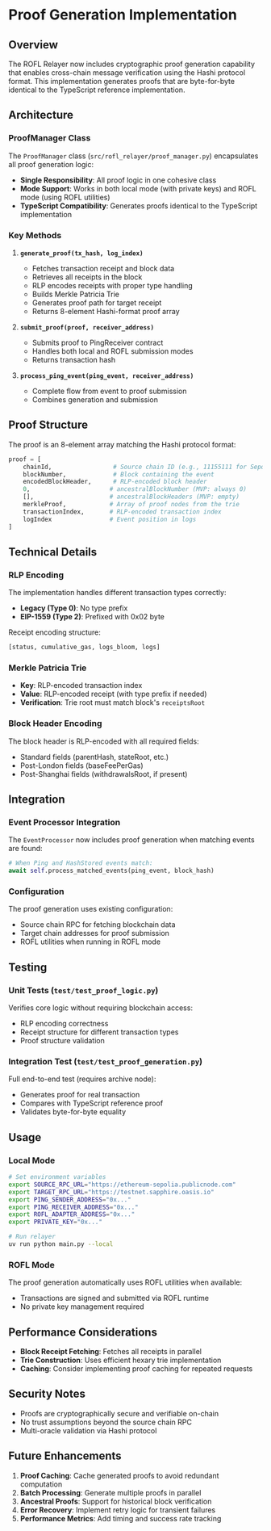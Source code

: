 # Proof Generation Implementation

## Overview

The ROFL Relayer now includes cryptographic proof generation capability that enables cross-chain message verification using the Hashi protocol format. This implementation generates proofs that are byte-for-byte identical to the TypeScript reference implementation.

## Architecture

### ProofManager Class

The `ProofManager` class (`src/rofl_relayer/proof_manager.py`) encapsulates all proof generation logic:

- **Single Responsibility**: All proof logic in one cohesive class
- **Mode Support**: Works in both local mode (with private keys) and ROFL mode (using ROFL utilities)
- **TypeScript Compatibility**: Generates proofs identical to the TypeScript implementation

### Key Methods

1. **`generate_proof(tx_hash, log_index)`**
   - Fetches transaction receipt and block data
   - Retrieves all receipts in the block
   - RLP encodes receipts with proper type handling
   - Builds Merkle Patricia Trie
   - Generates proof path for target receipt
   - Returns 8-element Hashi-format proof array

2. **`submit_proof(proof, receiver_address)`**
   - Submits proof to PingReceiver contract
   - Handles both local and ROFL submission modes
   - Returns transaction hash

3. **`process_ping_event(ping_event, receiver_address)`**
   - Complete flow from event to proof submission
   - Combines generation and submission

## Proof Structure

The proof is an 8-element array matching the Hashi protocol format:

```python
proof = [
    chainId,                 # Source chain ID (e.g., 11155111 for Sepolia)
    blockNumber,             # Block containing the event
    encodedBlockHeader,      # RLP-encoded block header
    0,                      # ancestralBlockNumber (MVP: always 0)
    [],                     # ancestralBlockHeaders (MVP: empty)
    merkleProof,            # Array of proof nodes from the trie
    transactionIndex,       # RLP-encoded transaction index
    logIndex                # Event position in logs
]
```

## Technical Details

### RLP Encoding

The implementation handles different transaction types correctly:

- **Legacy (Type 0)**: No type prefix
- **EIP-1559 (Type 2)**: Prefixed with 0x02 byte

Receipt encoding structure:
```python
[status, cumulative_gas, logs_bloom, logs]
```

### Merkle Patricia Trie

- **Key**: RLP-encoded transaction index
- **Value**: RLP-encoded receipt (with type prefix if needed)
- **Verification**: Trie root must match block's `receiptsRoot`

### Block Header Encoding

The block header is RLP-encoded with all required fields:
- Standard fields (parentHash, stateRoot, etc.)
- Post-London fields (baseFeePerGas)
- Post-Shanghai fields (withdrawalsRoot, if present)

## Integration

### Event Processor Integration

The `EventProcessor` now includes proof generation when matching events are found:

```python
# When Ping and HashStored events match:
await self.process_matched_events(ping_event, block_hash)
```

### Configuration

The proof generation uses existing configuration:
- Source chain RPC for fetching blockchain data
- Target chain addresses for proof submission
- ROFL utilities when running in ROFL mode

## Testing

### Unit Tests (`test/test_proof_logic.py`)

Verifies core logic without requiring blockchain access:
- RLP encoding correctness
- Receipt structure for different transaction types
- Proof structure validation

### Integration Test (`test/test_proof_generation.py`)

Full end-to-end test (requires archive node):
- Generates proof for real transaction
- Compares with TypeScript reference proof
- Validates byte-for-byte equality

## Usage

### Local Mode

```bash
# Set environment variables
export SOURCE_RPC_URL="https://ethereum-sepolia.publicnode.com"
export TARGET_RPC_URL="https://testnet.sapphire.oasis.io"
export PING_SENDER_ADDRESS="0x..."
export PING_RECEIVER_ADDRESS="0x..."
export ROFL_ADAPTER_ADDRESS="0x..."
export PRIVATE_KEY="0x..."

# Run relayer
uv run python main.py --local
```

### ROFL Mode

The proof generation automatically uses ROFL utilities when available:
- Transactions are signed and submitted via ROFL runtime
- No private key management required

## Performance Considerations

- **Block Receipt Fetching**: Fetches all receipts in parallel
- **Trie Construction**: Uses efficient hexary trie implementation
- **Caching**: Consider implementing proof caching for repeated requests

## Security Notes

- Proofs are cryptographically secure and verifiable on-chain
- No trust assumptions beyond the source chain RPC
- Multi-oracle validation via Hashi protocol

## Future Enhancements

1. **Proof Caching**: Cache generated proofs to avoid redundant computation
2. **Batch Processing**: Generate multiple proofs in parallel
3. **Ancestral Proofs**: Support for historical block verification
4. **Error Recovery**: Implement retry logic for transient failures
5. **Performance Metrics**: Add timing and success rate tracking